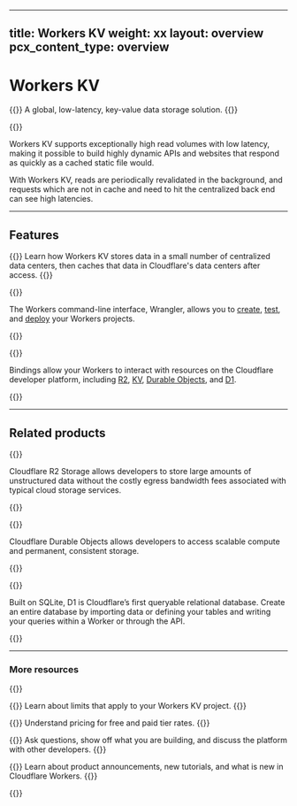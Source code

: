 
---
title: Workers KV
weight: xx
layout: overview
pcx_content_type: overview
---

# Workers KV

{{<description>}}
A global, low-latency, key-value data storage solution. 
{{</description>}}

{{<plan type="paid">}}

Workers KV supports exceptionally high read volumes with low latency, making it possible to build highly dynamic APIs and websites that respond as quickly as a cached static file would. 

With Workers KV, reads are periodically revalidated in the background, and requests which are not in cache and need to hit the centralized back end can see high latencies.

---

## Features

{{<feature header="Key-value storage" href="/kv/get-started/">}}
Learn how Workers KV stores data in a small number of centralized data centers, then caches that data in Cloudflare's data centers after access.
{{</feature>}}

{{<feature header="Wrangler" href="/workers/wrangler/install-and-update/">}}

The Workers command-line interface, Wrangler, allows you to [create](/workers/wrangler/commands/#init), [test](/workers/wrangler/commands/#dev), and [deploy](/workers/wrangler/commands/#publish) your Workers projects.

{{</feature>}}

{{<feature header="Bindings" href="/kv/learning/kv-bindings/">}}

Bindings allow your Workers to interact with resources on the Cloudflare developer platform, including [R2](/r2/), [KV](/workers/learning/how-kv-works/), [Durable Objects](/workers/learning/using-durable-objects/), and [D1](/d1/).

{{</feature>}}

---

## Related products

{{<related header="R2" href="/r2/" product="r2">}}

Cloudflare R2 Storage allows developers to store large amounts of unstructured data without the costly egress bandwidth fees associated with typical cloud storage services.

{{</related>}}

{{<related header="Durable Objects" href="/durable-objects/" product="durable objects">}}

Cloudflare Durable Objects allows developers to access scalable compute and permanent, consistent storage. 

{{</related>}}

{{<related header="D1" href="/d1/" product="d1">}}

Built on SQLite, D1 is Cloudflare’s first queryable relational database. Create an entire database by importing data or defining your tables and writing your queries within a Worker or through the API.

{{</related>}}

--- 

### More resources

{{<resource-group>}}

{{<resource header="Limits" href="/kv/platform/limits/" icon="documentation-clipboard">}} Learn about limits that apply to your Workers KV project. {{</resource>}}

{{<resource header="Pricing" href="/kv/platform/pricing/" icon="price">}} Understand pricing for free and paid tier rates. {{</resource>}}

{{<resource header="Discord" href="https://discord.com/channels/595317990191398933/893253103695065128" icon="logo-Discord">}} Ask questions, show off what you are building, and discuss the platform with other developers. {{</resource>}}

{{<resource header="Twitter" href="https://twitter.com/cloudflaredev" icon="twitter">}} Learn about product announcements, new tutorials, and what is new in Cloudflare Workers. {{</resource>}}

{{</resource-group>}}